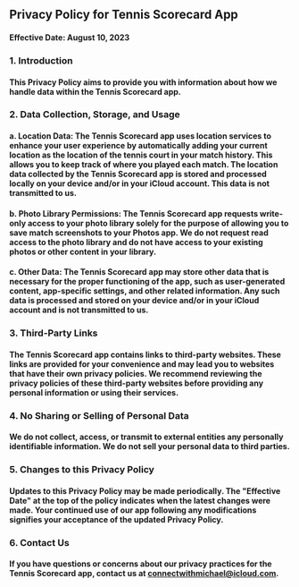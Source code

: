 ## **Privacy Policy for Tennis Scorecard App**

#### Effective Date: August 10, 2023

### **1. Introduction**
#### This Privacy Policy aims to provide you with information about how we handle data within the Tennis Scorecard app.

### **2. Data Collection, Storage, and Usage**

#### **a. Location Data:** The Tennis Scorecard app uses location services to enhance your user experience by automatically adding your current location as the location of the tennis court in your match history. This allows you to keep track of where you played each match. The location data collected by the Tennis Scorecard app is stored and processed locally on your device and/or in your iCloud account. This data is not transmitted to us.

#### **b. Photo Library Permissions:** The Tennis Scorecard app requests write-only access to your photo library solely for the purpose of allowing you to save match screenshots to your Photos app. We do not request read access to the photo library and do not have access to your existing photos or other content in your library.

#### **c. Other Data:** The Tennis Scorecard app may store other data that is necessary for the proper functioning of the app, such as user-generated content, app-specific settings, and other related information. Any such data is processed and stored on your device and/or in your iCloud account and is not transmitted to us.

### **3. Third-Party Links**
#### The Tennis Scorecard app contains links to third-party websites. These links are provided for your convenience and may lead you to websites that have their own privacy policies. We recommend reviewing the privacy policies of these third-party websites before providing any personal information or using their services.

### **4. No Sharing or Selling of Personal Data**
#### We do not collect, access, or transmit to external entities any personally identifiable information. We do not sell your personal data to third parties.

### **5. Changes to this Privacy Policy**
#### Updates to this Privacy Policy may be made periodically. The "Effective Date" at the top of the policy indicates when the latest changes were made. Your continued use of our app following any modifications signifies your acceptance of the updated Privacy Policy.

### **6. Contact Us**
#### If you have questions or concerns about our privacy practices for the Tennis Scorecard app, contact us at connectwithmichael@icloud.com.
